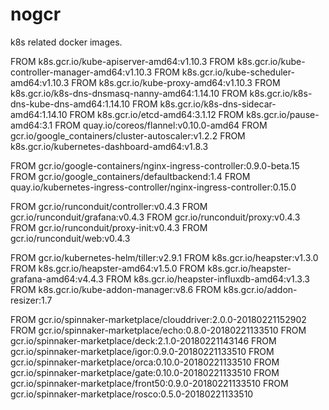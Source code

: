 # nogcr

k8s related docker images.

FROM k8s.gcr.io/kube-apiserver-amd64:v1.10.3
FROM k8s.gcr.io/kube-controller-manager-amd64:v1.10.3
FROM k8s.gcr.io/kube-scheduler-amd64:v1.10.3
FROM k8s.gcr.io/kube-proxy-amd64:v1.10.3
FROM k8s.gcr.io/k8s-dns-dnsmasq-nanny-amd64:1.14.10
FROM k8s.gcr.io/k8s-dns-kube-dns-amd64:1.14.10
FROM k8s.gcr.io/k8s-dns-sidecar-amd64:1.14.10
FROM k8s.gcr.io/etcd-amd64:3.1.12
FROM k8s.gcr.io/pause-amd64:3.1
FROM quay.io/coreos/flannel:v0.10.0-amd64
FROM gcr.io/google_containers/cluster-autoscaler:v1.2.2
FROM k8s.gcr.io/kubernetes-dashboard-amd64:v1.8.3

FROM gcr.io/google-containers/nginx-ingress-controller:0.9.0-beta.15
FROM gcr.io/google_containers/defaultbackend:1.4
FROM quay.io/kubernetes-ingress-controller/nginx-ingress-controller:0.15.0

FROM gcr.io/runconduit/controller:v0.4.3
FROM gcr.io/runconduit/grafana:v0.4.3
FROM gcr.io/runconduit/proxy:v0.4.3
FROM gcr.io/runconduit/proxy-init:v0.4.3
FROM gcr.io/runconduit/web:v0.4.3

FROM gcr.io/kubernetes-helm/tiller:v2.9.1
FROM k8s.gcr.io/heapster:v1.3.0
FROM k8s.gcr.io/heapster-amd64:v1.5.0
FROM k8s.gcr.io/heapster-grafana-amd64:v4.4.3
FROM k8s.gcr.io/heapster-influxdb-amd64:v1.3.3
FROM k8s.gcr.io/kube-addon-manager:v8.6
FROM k8s.gcr.io/addon-resizer:1.7

FROM gcr.io/spinnaker-marketplace/clouddriver:2.0.0-20180221152902
FROM gcr.io/spinnaker-marketplace/echo:0.8.0-20180221133510
FROM gcr.io/spinnaker-marketplace/deck:2.1.0-20180221143146
FROM gcr.io/spinnaker-marketplace/igor:0.9.0-20180221133510
FROM gcr.io/spinnaker-marketplace/orca:0.10.0-20180221133510
FROM gcr.io/spinnaker-marketplace/gate:0.10.0-20180221133510
FROM gcr.io/spinnaker-marketplace/front50:0.9.0-20180221133510
FROM gcr.io/spinnaker-marketplace/rosco:0.5.0-20180221133510